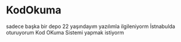 # KodOkuma
 sadece başka bir depo
22 yaşındayım yazılımla ilgileniyorm
İstnabulda oturuyorum
Kod OKuma Sistemi yapmak istiyorm
